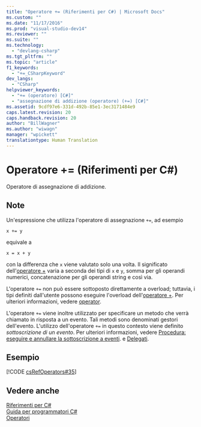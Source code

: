 ```yaml
---
title: "Operatore += (Riferimenti per C#) | Microsoft Docs"
ms.custom: ""
ms.date: "11/17/2016"
ms.prod: "visual-studio-dev14"
ms.reviewer: ""
ms.suite: ""
ms.technology: 
  - "devlang-csharp"
ms.tgt_pltfrm: ""
ms.topic: "article"
f1_keywords: 
  - "+=_CSharpKeyword"
dev_langs: 
  - "CSharp"
helpviewer_keywords: 
  - "+= (operatore) [C#]"
  - "assegnazione di addizione (operatore) (+=) [C#]"
ms.assetid: 9cdf97e6-331d-492b-85e1-3ec3171484e9
caps.latest.revision: 20
caps.handback.revision: 20
author: "BillWagner"
ms.author: "wiwagn"
manager: "wpickett"
translationtype: Human Translation
---
```

# Operatore += (Riferimenti per C#)
Operatore di assegnazione di addizione.  
  
## Note  
 Un'espressione che utilizza l'operatore di assegnazione `+=`, ad esempio  
  
```  
x += y  
```  
  
 equivale a  
  
```  
x = x + y  
```  
  
 con la differenza che `x` viene valutato solo una volta.  Il significato dell'[operatore \+](../../../csharp/language-reference/operators/addition-operator.md) varia a seconda dei tipi di `x` e `y`, somma per gli operandi numerici, concatenazione per gli operandi string e così via.  
  
 L'operatore `+=` non può essere sottoposto direttamente a overload; tuttavia, i tipi definiti dall'utente possono eseguire l'overload dell'[operatore \+](../../../csharp/language-reference/operators/addition-operator.md). Per ulteriori informazioni, vedere [operator](../../../csharp/language-reference/keywords/operator.md).  
  
 L'operatore `+=` viene inoltre utilizzato per specificare un metodo che verrà chiamato in risposta a un evento. Tali metodi sono denominati gestori dell'evento.  L'utilizzo dell'operatore `+=` in questo contesto viene definito *sottoscrizione di un evento*.  Per ulteriori informazioni, vedere [Procedura: eseguire e annullare la sottoscrizione a eventi](../../../csharp/programming-guide/events/how-to-subscribe-to-and-unsubscribe-from-events.md).  e [Delegati](../../../csharp/programming-guide/delegates/index.md).  
  
## Esempio  
 [!CODE [csRefOperators#35](../CodeSnippet/VS_Snippets_VBCSharp/csrefOperators#35)]  
  
## Vedere anche  
 [Riferimenti per C\#](../../../csharp/language-reference/index.md)   
 [Guida per programmatori C\#](../../../csharp/programming-guide/index.md)   
 [Operatori](../../../csharp/language-reference/operators/index.md)